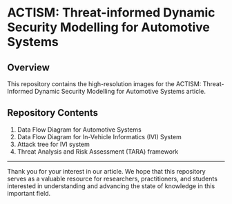 # ACTISM: Threat-informed Dynamic Security Modelling for Automotive Systems

## Overview

This repository contains the high-resolution images for the ACTISM: Threat-Informed Dynamic Security Modelling for Automotive Systems article.

## Repository Contents

1. Data Flow Diagram for Automotive Systems
2. Data Flow Diagram for In-Vehicle Informatics (IVI) System
3. Attack tree for IVI system
4. Threat Analysis and Risk Assessment (TARA) framework

---

Thank you for your interest in our article. We hope that this repository serves as a valuable resource for researchers, practitioners, and students interested in understanding and advancing the state of knowledge in this important field.
